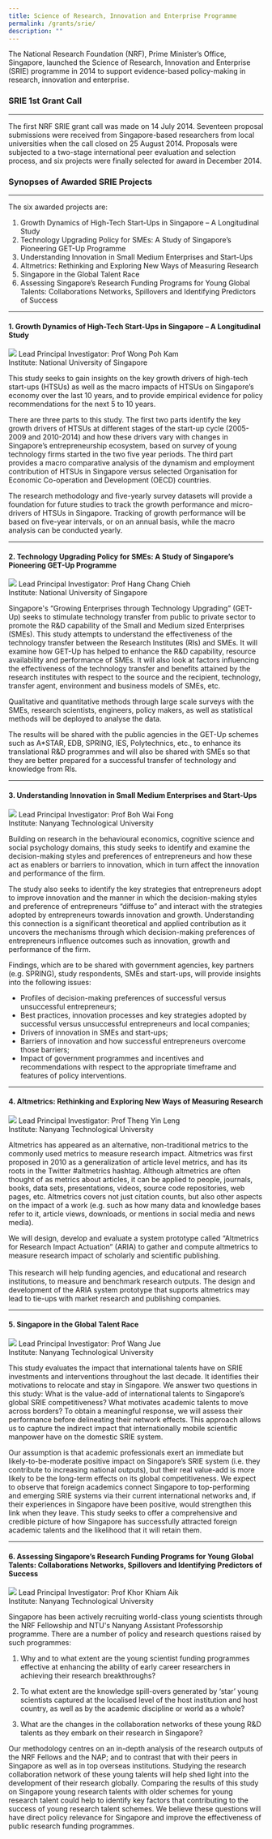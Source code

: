 ```yaml
---
title: Science of Research, Innovation and Enterprise Programme
permalink: /grants/srie/
description: ""
---
```

The National Research Foundation (NRF), Prime Minister’s Office, Singapore, launched the Science of Research, Innovation and Enterprise (SRIE) programme in 2014 to support evidence-based policy-making in research, innovation and enterprise. 

### SRIE 1st Grant Call
---
The first NRF SRIE grant call was made on 14 July 2014. Seventeen proposal submissions were received from Singapore-based researchers from local universities when the call closed on 25 August 2014. Proposals were subjected to a two-stage international peer evaluation and selection process, and six projects were finally selected for award in December 2014.  

### Synopses of Awarded SRIE Projects
---
The six awarded projects are:

1. Growth Dynamics of High-Tech Start-Ups in Singapore – A Longitudinal Study
2. Technology Upgrading Policy for SMEs: A Study of Singapore’s Pioneering GET-Up Programme
3. Understanding Innovation in Small Medium Enterprises and Start-Ups
4. Altmetrics: Rethinking and Exploring New Ways of Measuring Research
5. Singapore in the Global Talent Race
6. Assessing Singapore’s Research Funding Programs for Young Global Talents: Collaborations Networks, Spillovers and Identifying Predictors of Success

---
#### 1. Growth Dynamics of High-Tech Start-Ups in Singapore – A Longitudinal Study

![](/images/wong-poh-kam-(1).jpg)
Lead Principal Investigator: Prof Wong Poh Kam  
Institute: National University of Singapore

This study seeks to gain insights on the key growth drivers of high-tech start-ups (HTSUs) as well as the macro impacts of HTSUs on Singapore’s economy over the last 10 years, and to provide empirical evidence for policy recommendations for the next 5 to 10 years.   
  
There are three parts to this study. The first two parts identify the key growth drivers of HTSUs at different stages of the start-up cycle (2005-2009 and 2010-2014) and how these drivers vary with changes in Singapore’s entrepreneurship ecosystem, based on survey of young technology firms started in the two five year periods. The third part provides a macro comparative analysis of the dynamism and employment contribution of HTSUs in Singapore versus selected Organisation for Economic Co-operation and Development (OECD) countries.  
  
The research methodology and five-yearly survey datasets will provide a foundation for future studies to track the growth performance and micro-drivers of HTSUs in Singapore. Tracking of growth performance will be based on five-year intervals, or on an annual basis, while the macro analysis can be conducted yearly.

---
#### 2. Technology Upgrading Policy for SMEs: A Study of Singapore’s Pioneering GET-Up Programme

![](/images/hang-chang-chieh-(2).jpg)
Lead Principal Investigator: Prof Hang Chang Chieh  
Institute: National University of Singapore

Singapore's “Growing Enterprises through Technology Upgrading” (GET-Up) seeks to stimulate technology transfer from public to private sector to promote the R&D capability of the Small and Medium sized Enterprises (SMEs). This study attempts to understand the effectiveness of the technology transfer between the Research Institutes (RIs) and SMEs. It will examine how GET-Up has helped to enhance the R&D capability, resource availability and performance of SMEs. It will also look at factors influencing the effectiveness of the technology transfer and benefits attained by the research institutes with respect to the source and the recipient, technology, transfer agent, environment and business models of SMEs, etc.  
  
Qualitative and quantitative methods through large scale surveys with the SMEs, research scientists, engineers, policy makers, as well as statistical methods will be deployed to analyse the data.  
  
The results will be shared with the public agencies in the GET-Up schemes such as A\*STAR, EDB, SPRING, IES, Polytechnics, etc., to enhance its translational R&D programmes and will also be shared with SMEs so that they are better prepared for a successful transfer of technology and knowledge from RIs.

---
#### 3. Understanding Innovation in Small Medium Enterprises and Start-Ups

![](/images/boh-wai-fong-(1).jpg)
Lead Principal Investigator: Prof Boh Wai Fong  
Institute: Nanyang Technological University

Building on research in the behavioural economics, cognitive science and social psychology domains, this study seeks to identify and examine the decision-making styles and preferences of entrepreneurs and how these act as enablers or barriers to innovation, which in turn affect the innovation and performance of the firm.   
  
The study also seeks to identify the key strategies that entrepreneurs adopt to improve innovation and the manner in which the decision-making styles and preference of entrepreneurs “diffuse to” and interact with the strategies adopted by entrepreneurs towards innovation and growth. Understanding this connection is a significant theoretical and applied contribution as it uncovers the mechanisms through which decision-making preferences of entrepreneurs influence outcomes such as innovation, growth and performance of the firm.  
  
Findings, which are to be shared with government agencies, key partners (e.g. SPRING), study respondents, SMEs and start-ups, will provide insights into the following issues: 

*   Profiles of decision-making preferences of successful versus unsuccessful entrepreneurs;
*   Best practices, innovation processes and key strategies adopted by successful versus unsuccessful entrepreneurs and local companies;
*   Drivers of innovation in SMEs and start-ups;
*   Barriers of innovation and how successful entrepreneurs overcome those barriers;
*   Impact of government programmes and incentives and recommendations with respect to the appropriate timeframe and features of policy interventions.

---
#### 4. Altmetrics: Rethinking and Exploring New Ways of Measuring Research

![](/images/theng-yin-leng-(2).jpg)
Lead Principal Investigator: Prof Theng Yin Leng  
Institute: Nanyang Technological University

  
Altmetrics has appeared as an alternative, non-traditional metrics to the commonly used metrics to measure research impact. Altmetrics was first proposed in 2010 as a generalization of article level metrics, and has its roots in the Twitter #altmetrics hashtag. Although altmetrics are often thought of as metrics about articles, it can be applied to people, journals, books, data sets, presentations, videos, source code repositories, web pages, etc. Altmetrics covers not just citation counts, but also other aspects on the impact of a work (e.g. such as how many data and knowledge bases refer to it, article views, downloads, or mentions in social media and news media).   
  
We will design, develop and evaluate a system prototype called “Altmetrics for Research Impact Actuation” (ARIA) to gather and compute altmetrics to measure research impact of scholarly and scientific publishing.   
   
This research will help funding agencies, and educational and research institutions, to measure and benchmark research outputs. The design and development of the ARIA system prototype that supports altmetrics may lead to tie-ups with market research and publishing companies.

---
#### 5. Singapore in the Global Talent Race

![](/images/wang-jue.jpg)
Lead Principal Investigator: Prof Wang Jue  
Institute: Nanyang Technological University

  
This study evaluates the impact that international talents have on SRIE investments and interventions throughout the last decade. It identifies their motivations to relocate and stay in Singapore. We answer two questions in this study: What is the value-add of international talents to Singapore’s global SRIE competitiveness? What motivates academic talents to move across borders? To obtain a meaningful response, we will assess their performance before delineating their network effects. This approach allows us to capture the indirect impact that internationally mobile scientific manpower have on the domestic SRIE system.   
  
Our assumption is that academic professionals exert an immediate but likely-to-be-moderate positive impact on Singapore’s SRIE system (i.e. they contribute to increasing national outputs), but their real value-add is more likely to be the long-term effects on its global competitiveness. We expect to observe that foreign academics connect Singapore to top-performing and emerging SRIE systems via their current international networks and, if their experiences in Singapore have been positive, would strengthen this link when they leave. This study seeks to offer a comprehensive and credible picture of how Singapore has successfully attracted foreign academic talents and the likelihood that it will retain them.

---
#### 6. Assessing Singapore’s Research Funding Programs for Young Global Talents: Collaborations Networks, Spillovers and Identifying Predictors of Success

![](/images/khor-khiam-aik-(1).jpg)
Lead Principal Investigator: Prof Khor Khiam Aik  
Institute: Nanyang Technological University

  

Singapore has been actively recruiting world-class young scientists through the NRF Fellowship and NTU's Nanyang Assistant Professorship programme. There are a number of policy and research questions raised by such programmes: 

1.  Why and to what extent are the young scientist funding programmes effective at enhancing the ability of early career researchers in achieving their research breakthroughs?
    
2.  To what extent are the knowledge spill-overs generated by ‘star’ young scientists captured at the localised level of the host institution and host country, as well as by the academic discipline or world as a whole?
    
3.  What are the changes in the collaboration networks of these young R&D talents as they embark on their research in Singapore?
    

Our methodology centres on an in-depth analysis of the research outputs of the NRF Fellows and the NAP; and to contrast that with their peers in Singapore as well as in top overseas institutions. Studying the research collaboration network of these young talents will help shed light into the development of their research globally. Comparing the results of this study on Singapore young research talents with older schemes for young research talent could help to identify key factors that contributing to the success of young research talent schemes. We believe these questions will have direct policy relevance for Singapore and improve the effectiveness of public research funding programmes.
